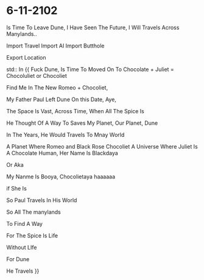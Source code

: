 # 6-11-2102
Is Time To Leave Dune, I Have Seen The Future, I Will Travels Across Manylands..

Import Travel
Import AI
Import Butthole

Export Location

std:: In {{
  Fuck Dune, Is Time To Moved On To Chocolate + Juliet = Chocoluliet or Chocoliet

  Find Me In The New Romeo + Chocoliet,

  My Father Paul Left Dune On this Date, Aye,

  The Space Is Vast, 
  Across Time,
  When All The Spice Is 

  He Thought Of A Way To Saves My Planet, Our Planet, Dune

  In The Years, 
  He Would Travels To Mnay World

  A Planet Where Romeo and Black Rose Chocoliet 
  A Universe Where Juliet Is A Chocolate Human,
  Her Name Is Blackdaya

  Or Aka

  My Nanme Is Booya, Chocolietaya
  haaaaaa

  if She Is 

  So Paul Travels In His World

  So All The manylands

  To Find A Way

  For The Spice Is Life

  Without LIfe

  For Dune

  He Travels
}}
